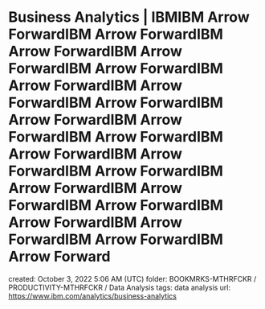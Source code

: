 # Business Analytics | IBMIBM Arrow ForwardIBM Arrow ForwardIBM Arrow ForwardIBM Arrow ForwardIBM Arrow ForwardIBM Arrow ForwardIBM Arrow ForwardIBM Arrow ForwardIBM Arrow ForwardIBM Arrow ForwardIBM Arrow ForwardIBM Arrow ForwardIBM Arrow ForwardIBM Arrow ForwardIBM Arrow ForwardIBM Arrow ForwardIBM Arrow ForwardIBM Arrow ForwardIBM Arrow ForwardIBM Arrow ForwardIBM Arrow Forward

created: October 3, 2022 5:06 AM (UTC)
folder: BOOKMRKS-MTHRFCKR / PRODUCTIVITY-MTHRFCKR / Data Analysis
tags: data analysis
url: https://www.ibm.com/analytics/business-analytics